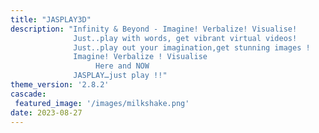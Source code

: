 ```yaml
---
title: "JASPLAY3D"
description: "Infinity & Beyond - Imagine! Verbalize! Visualise!
              Just..play with words, get vibrant virtual videos!
              Just..play out your imagination,get stunning images !
              Imagine! Verbalize ! Visualise
                   Here and NOW
              JASPLAY…just play !!" 
theme_version: '2.8.2'
cascade:
 featured_image: '/images/milkshake.png'
date: 2023-08-27
---
```

